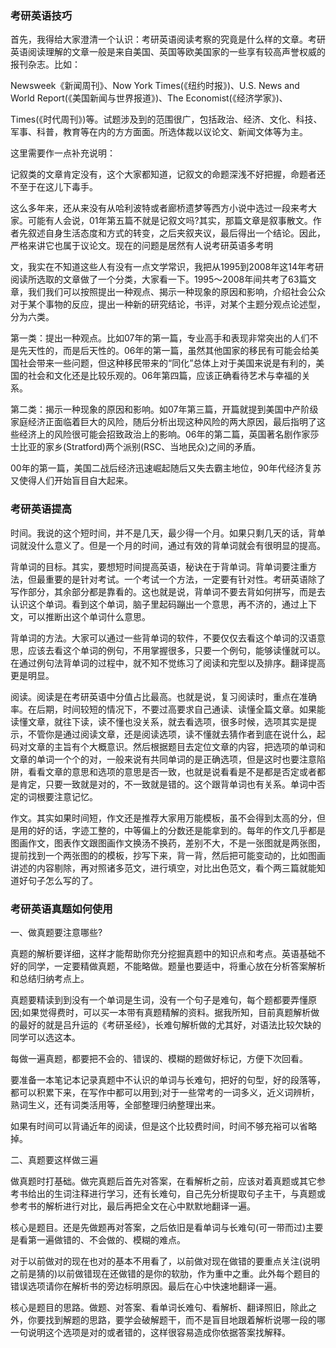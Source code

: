### 考研英语技巧

首先，我得给大家澄清一个认识：考研英语阅读考察的究竟是什么样的文章。考研英语阅读理解的文章一般是来自美国、英国等欧美国家的一些享有较高声誉权威的报刊杂志。比如：

Newsweek《新闻周刊》、Now York Times\(《纽约时报》\)、U.S. News and World Report\(《美国新闻与世界报道》\)、The Economist\(《经济学家》\)、

Times\(《时代周刊》\)等。试题涉及到的范围很广，包括政治、经济、文化、科技、军事、科普，教育等在内的方方面面。所选体裁以议论文、新闻文体等为主。

这里需要作一点补充说明：

记叙类的文章肯定没有，这个大家都知道，记叙文的命题深浅不好把握，命题者还不至于在这儿下毒手。

这么多年来，还从来没有从哈利波特或者廊桥遗梦等西方小说中选过一段来考大家。可能有人会说，01年第五篇不就是记叙文吗?其实，那篇文章是叙事散文。作者先叙述自身生活态度和方式的转变，之后夹叙夹议，最后得出一个结论。因此，严格来讲它也属于议论文。现在的问题是居然有人说考研英语多考明

文，我实在不知道这些人有没有一点文学常识，我把从1995到2008年这14年考研阅读所选取的文章做了一个分类，大家看一下。1995～2008年间共考了63篇文章，我们我们可以按照提出一种观点、揭示一种现象的原因和影响，介绍社会公众对于某个事物的反应，提出一种新的研究结论，书评，对某个主题分观点论述型，分为六类。

第一类：提出一种观点。比如07年的第一篇，专业高手和表现非常突出的人们不是先天性的，而是后天性的。06年的第一篇，虽然其他国家的移民有可能会给美国社会带来一些问题，但这种移民带来的“同化”总体上对于美国来说是有利的，美国的社会和文化还是比较乐观的。06年第四篇，应该正确看待艺术与幸福的关系。

第二类：揭示一种现象的原因和影响。如07年第三篇，开篇就提到美国中产阶级家庭经济正面临着巨大的风险，随后分析出现这种风险的两大原因，最后指明了这些经济上的风险很可能会招致政治上的影响。06年的第二篇，英国著名剧作家莎士比亚的家乡\(Stratford\)两个派别\(RSC、当地民众\)之间的矛盾。

00年的第一篇，美国二战后经济迅速崛起随后又失去霸主地位，90年代经济复苏又使得人们开始盲目自大起来。

### 考研英语提高

时间。我说的这个短时间，并不是几天，最少得一个月。如果只剩几天的话，背单词就没什么意义了。但是一个月的时间，通过有效的背单词就会有很明显的提高。

背单词的目标。其实，要想短时间提高英语，秘诀在于背单词。背单词要注重方法，但最重要的是针对考试。一个考试一个方法，一定要有针对性。考研英语除了写作部分，其余部分都是靠看的。这也就是说，背单词不要去背如何拼写，而是去认识这个单词。看到这个单词，脑子里起码蹦出一个意思，再不济的，通过上下文，可以推断出这个单词什么意思。

背单词的方法。大家可以通过一些背单词的软件，不要仅仅去看这个单词的汉语意思，应该去看这个单词的例句，不用掌握很多，只要一个例句，能够读懂就可以。在通过例句法背单词的过程中，就不知不觉练习了阅读和完型以及排序。翻译提高更是明显。

阅读。阅读是在考研英语中分值占比最高。也就是说，复习阅读时，重点在准确率。在后期，时间较短的情况下，不要过高要求自己通读、读懂全篇文章。如果能读懂文章，就往下读，读不懂也没关系，就去看选项，很多时候，选项其实是提示，不管你是通过阅读文章，还是阅读选项，读不懂就去猜作者到底在说什么，起码对文章的主旨有个大概意识。然后根据题目去定位文章的内容，把选项的单词和文章的单词一个个的对，一般来说有共同单词的是正确选项，但是这时也要注意陷阱，看看文章的意思和选项的意思是否一致，也就是说看看是不是都是否定或者都是肯定，只要一致就是对的，不一致就是错的。这个跟背单词也有关系。单词中否定的词根要注意记忆。

作文。其实如果时间短，作文还是推荐大家用万能模板，虽不会得到太高的分，但是用的好的话，字迹工整的，中等偏上的分数还是能拿到的。每年的作文几乎都是图画作文，图表作文跟图画作文换汤不换药，差别不大，不是一张图就是两张图，提前找到一个两张图的的模板，抄写下来，背一背，然后把可能变动的，比如图画讲述的内容剔除，再对照诸多范文，进行填空，对比出色范文，看个两三篇就能知道好句子怎么写的了。

### 考研英语真题如何使用

一、做真题要注意哪些?

真题的解析要详细，这样才能帮助你充分挖掘真题中的知识点和考点。英语基础不好的同学，一定要精做真题，不能略做。题量也要适中，将重心放在分析答案解析和总结归纳考点上。

真题要精读到到没有一个单词是生词，没有一个句子是难句，每个题都要弄懂原因;如果觉得费时，可以买一本带有真题精解的资料。据我所知，目前真题解析做的最好的就是吕升运的《考研圣经》，长难句解析做的尤其好，对语法比较欠缺的同学可以选这本。

每做一遍真题，都要把不会的、错误的、模糊的题做好标记，方便下次回看。

要准备一本笔记本记录真题中不认识的单词与长难句，把好的句型，好的段落等，都可以积累下来，在写作中都可以用到;对于一些常考的一词多义，近义词辨析，熟词生义，还有词类活用等，全部整理归纳整理出来。

如果有时间可以背诵近年的阅读，但是这个比较费时间，时间不够充裕可以省略掉。

二、真题要这样做三遍

做真题时打基础。做完真题后首先对答案，在看解析之前，应该对着真题或其它参考书给出的生词注释进行学习，还有长难句，自己先分析提取句子主干，与真题或参考书的解析进行对比，最后再把全文在心中默默地翻译一遍。

核心是题目。还是先做题再对答案，之后依旧是看单词与长难句\(可一带而过\)主要是看第一遍做错的、不会做的、模糊的难点。

对于以前做对的现在也对的基本不用看了，以前做对现在做错的要重点关注\(说明之前是猜的\)以前做错现在还做错的是你的软肋，作为重中之重。此外每个题目的错误选项请你在解析书的旁边标明原因。最后在心中快速地翻译一遍。

核心是题目的思路。做题、对答案、看单词长难句、看解析、翻译照旧，除此之外，你要找到解题的思路，要学会破解题干，而不是盲目地跟着解析说哪一段的哪一句说明这个选项是对的或者错的，这样很容易造成你依据答案找解释。

